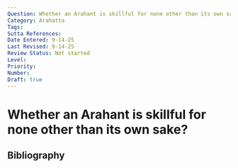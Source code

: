 ```yaml
---
Question: Whether an Arahant is skillful for none other than its own sake?
Category: Arahatta
Tags: 
Sutta References: 
Date Entered: 9-14-25
Last Revised: 9-14-25
Review Status: Not started
Level: 
Priority: 
Number: 
Draft: true
---
```


# Whether an Arahant is skillful for none other than its own sake?

## Bibliography

<!-- 

Notes:



-->